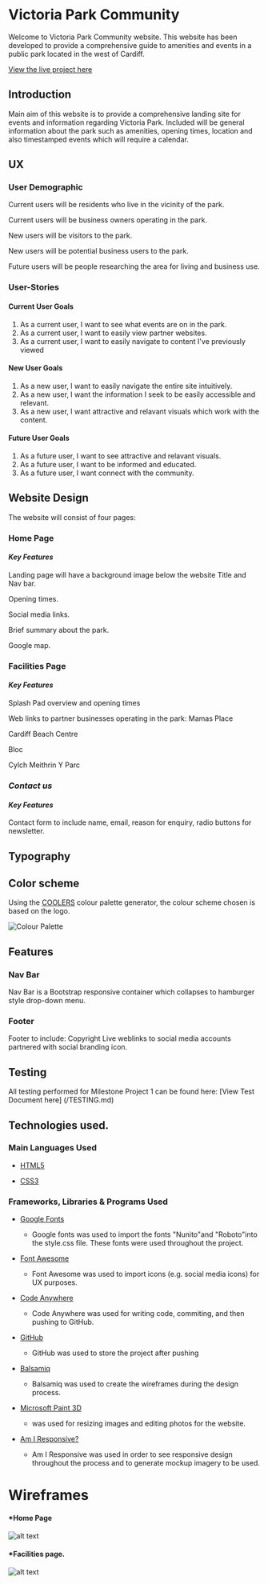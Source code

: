 # **Victoria Park Community**

Welcome to Victoria Park Community website. This website has been developed to provide a comprehensive guide to amenities and events in a public park located in the west of Cardiff.

[View the live project here](https://lisaloudness.github.io/milestone_project_1/)

## **Introduction**

Main aim of this website is to provide a comprehensive landing site for events and information regarding Victoria Park. Included will be general information about the park such as amenities, opening times, location and also timestamped events which will require a calendar.

## **UX**
### User Demographic
Current users will be residents who live in the vicinity of the park.

Current users will be business owners operating in the park.

New users will be visitors to the park.

New users will be potential business users to the park.

Future users will be people researching the area for living and business use.

### User-Stories
#### Current User Goals
1. As a current user, I want to see what events are on in the park.
2. As a current user, I want to easily view partner websites.
3. As a current user, I want to easily navigate to content I've previously viewed

#### New User Goals
1. As a new user, I want to easily navigate the entire site intuitively.
2. As a new user, I want the information I seek to be easily accessible and relevant.
3. As a new user, I want attractive and relavant visuals which work with the content.

#### Future User Goals
1. As a future user, I want to see attractive and relavant visuals.
2. As a future user, I want to be informed and educated.
3. As a future user, I want connect with the community.

## **Website Design**

The website will consist of four pages:

### **Home Page**

#### _Key Features_

Landing page will have a background image below the website Title and Nav bar.

Opening times.

Social media links.

Brief summary about the park.

Google map.

### **Facilities Page**

#### _Key Features_

Splash Pad overview and opening times

Web links to partner businesses operating in the park:
Mamas Place

Cardiff Beach Centre

Bloc

Cylch Meithrin Y Parc

### _Contact us_

#### _Key Features_

Contact form to include name, email, reason for enquiry, radio buttons for newsletter.

## Typography

## Color scheme

Using the [COOLERS](https://coolors.co/image-picker) colour palette generator, the colour scheme chosen is based on the logo.

![Colour Palette](assets/images/coolerpalette.png)

## Features

### Nav Bar

Nav Bar is a Bootstrap responsive container which collapses to hamburger style drop-down menu.

### Footer

Footer to include:
Copyright
Live weblinks to social media accounts partnered with social branding icon.

## Testing

All testing performed for Milestone Project 1 can be found here:
[View Test Document here] (/TESTING.md)

## Technologies used.

### Main Languages Used

- [HTML5](https://en.wikipedia.org/wiki/HTML5 "Link to HTML Wiki")

- [CSS3](https://en.wikipedia.org/wiki/Code_Composer_Studio "Link to CSS Wiki")

### **Frameworks, Libraries & Programs Used**

- [Google Fonts](https://fonts.google.com/ "Link to Google Fonts")
  - Google fonts was used to import the fonts "Nunito"and "Roboto"into the style.css file. These fonts were used throughout the project.
- [Font Awesome](https://fontawesome.com/ "Link to FontAwesome")
  - Font Awesome was used to import icons (e.g. social media icons) for UX purposes.
- [Code Anywhere](https://www.codeanywhere.com/ "Link to Code Anywhere homepage")
  - Code Anywhere was used for writing code, commiting, and then pushing to GitHub.
- [GitHub](https://github.com/ "Link to GitHub")
  - GitHub was used to store the project after pushing
- [Balsamiq](https://balsamiq.com/ "Link to Balsamiq homepage")

  - Balsamiq was used to create the wireframes during the design process.

- [Microsoft Paint 3D](https://en.wikipedia.org/wiki/Microsoft_Paint)

  - was used for resizing images and editing photos for the website.

- [Am I Responsive?](http://ami.responsivedesign.is/# "Link to Am I Responsive Homepage")
  - Am I Responsive was used in order to see responsive design throughout the process and to generate mockup imagery to be used.

# Wireframes

#### \*Home Page

![alt text](/assets/images/home_page.webp)

#### \*Facilities page.

![alt text](/assets/images/facilities_page.webp)
